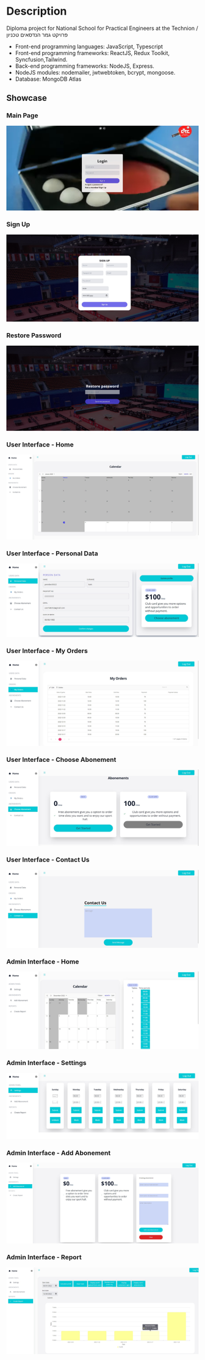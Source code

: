 # Description
Diploma project for National School for Practical Engineers at the Technion /  פרויקט גמר הנדסאים טכניון


- Front-end programming languages: JavaScript, Typescript
- Front-end programming frameworks: ReactJS, Redux Toolkit, Syncfusion,Tailwind. 
- Back-end programming frameworks: NodeJS, Express. 
- NodeJS modules: nodemailer, jwtwebtoken, bcrypt, mongoose. 
- Database: MongoDB Atlas

## Showcase
### Main Page
<img src="images-for-github/Main-page.jpg">

### Sign Up
<img src="images-for-github/Sign-Up.jpg">

### Restore Password
<img src="images-for-github/Restore-Password.jpg">

### User Interface - Home
<img src="images-for-github/User-Interface-Home.jpg">

### User Interface - Personal Data
<img src="images-for-github/User-Interface  Personal-Data.jpg">

### User Interface - My Orders
<img src="images-for-github/User-Interface-My-Orders.jpg">

### User Interface - Choose Abonement
<img src="images-for-github/User-Interface-Choose-Abonement.jpg">

### User Interface - Contact Us
<img src="images-for-github/User-Interface-Contact-Us.jpg">

### Admin Interface - Home
<img src="images-for-github/Admin-Interface-Home.jpg">

### Admin Interface - Settings
<img src="images-for-github/Admin-Interface-Settings.jpg">

### Admin Interface - Add Abonement
<img src="images-for-github/Admin-Interface-Add-Abonement.jpg">

### Admin Interface - Report
<img src="images-for-github/Admin-Interface-Report.jpg">
